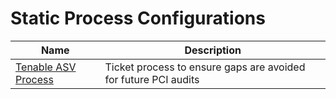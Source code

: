 # Static Process Configurations

| Name                                            | Description                                                     |
| ----------------------------------------------- | --------------------------------------------------------------- |
| [Tenable ASV Process](tenable_asv_process.json) | Ticket process to ensure gaps are avoided for future PCI audits |
